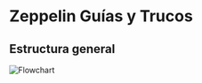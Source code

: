 # Zeppelin Guías y Trucos

## Estructura general

![Flowchart](/assets/ZepInfrastructureGeneral.svg)